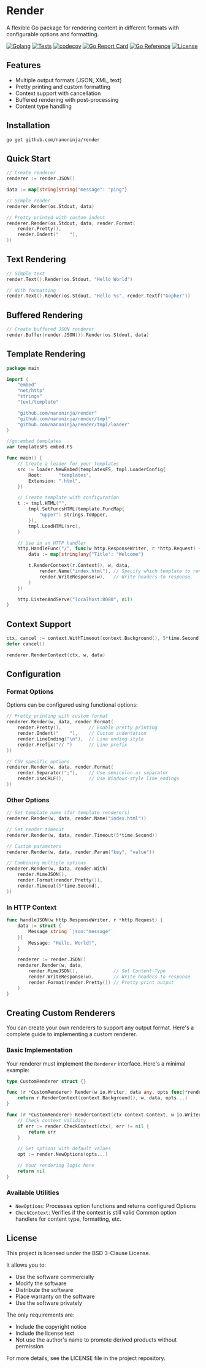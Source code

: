 # Render

A flexible Go package for rendering content in different formats with configurable options and formatting.

[![Golang](https://img.shields.io/badge/Go-%3E%3D%201.18-%2300ADD8.svg)](https://go.dev/)
[![Tests](https://github.com/nanoninja/render/actions/workflows/tests.yml/badge.svg?branch=main)](https://github.com/nanoninja/render/actions/workflows/test.yaml)
[![codecov](https://codecov.io/gh/nanoninja/render/branch/main/graph/badge.svg)](https://codecov.io/gh/nanoninja/render)
[![Go Report Card](https://goreportcard.com/badge/github.com/nanoninja/render)](https://goreportcard.com/report/github.com/nanoninja/render)
[![Go Reference](https://pkg.go.dev/badge/github.com/nanoninja/render.svg)](https://pkg.go.dev/github.com/nanoninja/render)
[![License](https://img.shields.io/badge/License-BSD_3--Clause-blue.svg)](https://opensource.org/licenses/BSD-3-Clause)

## Features

- Multiple output formats (JSON, XML, text)
- Pretty printing and custom formatting
- Context support with cancellation
- Buffered rendering with post-processing
- Content type handling

## Installation

```bash
go get github.com/nanoninja/render
```

## Quick Start

```go
// Create renderer
renderer := render.JSON()

data := map[string]string{"message": "ping"}

// Simple render
renderer.Render(os.Stdout, data)

// Pretty printed with custom indent
renderer.Render(os.Stdout, data, render.Format(
    render.Pretty(),
    render.Indent("    "),
))
```

## Text Rendering

```go
// Simple text
render.Text().Render(os.Stdout, "Hello World")

// With formatting
render.Text().Render(os.Stdout, "Hello %s", render.Textf("Gopher"))
```

## Buffered Rendering

```go
// Create buffered JSON renderer
render.Buffer(render.JSON()).Render(os.Stdout, data)
```

## Template Rendering

```go
package main

import (
	"embed"
	"net/http"
	"strings"
	"text/template"

	"github.com/nanoninja/render"
	"github.com/nanoninja/render/tmpl"
	"github.com/nanoninja/render/tmpl/loader"
)

//go:embed templates
var templatesFS embed.FS

func main() {
	// Create a loader for your templates
	src := loader.NewEmbed(templatesFS, tmpl.LoaderConfig{
		Root:      "templates",
		Extension: ".html",
	})

	// Create template with configuration
	t := tmpl.HTML("",
		tmpl.SetFuncsHTML(template.FuncMap{
			"upper": strings.ToUpper,
		}),
		tmpl.LoadHTML(src),
	)

	// Use in an HTTP handler
	http.HandleFunc("/", func(w http.ResponseWriter, r *http.Request) {
		data := map[string]any{"Title": "Welcome"}

		t.RenderContext(r.Context(), w, data,
			render.Name("index.html"), // Specify which template to render
			render.WriteResponse(w),   // Write headers to response
		)
	})

	http.ListenAndServe("localhost:8080", nil)
}

```

## Context Support

```go
ctx, cancel := context.WithTimeout(context.Background(), 5*time.Second)
defer cancel()

renderer.RenderContext(ctx, w, data)
```

## Configuration

### Format Options

Options can be configured using functional options:

```go
// Pretty printing with custom format
renderer.Render(w, data, render.Format(
    render.Pretty(),          // Enable pretty printing
    render.Indent("    "),    // Custom indentation
    render.LineEnding("\n"),  // Line ending style
    render.Prefix("// ")      // Line prefix
))

// CSV specific options
renderer.Render(w, data, render.Format(
    render.Separator(";"),    // Use semicolon as separator
    render.UseCRLF(),         // Use Windows-style line endings
))
```

### Other Options

```go
// Set template name (for template renderers)
renderer.Render(w, data, render.Name("index.html"))

// Set render timeout
renderer.Render(w, data, render.Timeout(5*time.Second))

// Custom parameters
renderer.Render(w, data, render.Param("key", "value"))

// Combining multiple options
renderer.Render(w, data, render.With(
    render.MimeJSON(),
    render.Format(render.Pretty()),
    render.Timeout(5*time.Second),
))
```

### In HTTP Context

```go
func handleJSON(w http.ResponseWriter, r *http.Request) {
    data := struct {
        Message string `json:"message"`
    }{
        Message: "Hello, World!",
    }

    renderer := render.JSON()
    renderer.Render(w, data,
        render.MimeJSON(),             // Set Content-Type
        render.WriteResponse(w),       // Write headers to response
        render.Format(render.Pretty()) // Pretty print output
    )
}
```

## Creating Custom Renderers

You can create your own renderers to support any output format. Here's a complete guide to implementing a custom renderer.

### Basic Implementation

Your renderer must implement the `Renderer` interface. Here's a minimal example:

```go
type CustomRenderer struct {}

func (r *CustomRenderer) Render(w io.Writer, data any, opts func(*render.Options)) error {
    return r.RenderContext(context.Background(), w, data, opts...)
}

func (r *CustomRenderer) RenderContext(ctx context.Context, w io.Writer, data any, opts ...func(*render.Options)) error {
    // Check context validity
    if err := render.CheckContext(ctx); err != nil {
        return err
    }

    // Get options with default values
    opt := render.NewOptions(opts...)

    // Your rendering logic here
    return nil
}
```

### Available Utilities

- `NewOptions`: Processes option functions and returns configured Options
- `CheckContext`: Verifies if the context is still valid
Common option handlers for content type, formatting, etc.


## License

This project is licensed under the BSD 3-Clause License.

It allows you to:
- Use the software commercially
- Modify the software
- Distribute the software
- Place warranty on the software
- Use the software privately

The only requirements are:
- Include the copyright notice
- Include the license text
- Not use the author's name to promote derived products without permission

For more details, see the LICENSE file in the project repository.